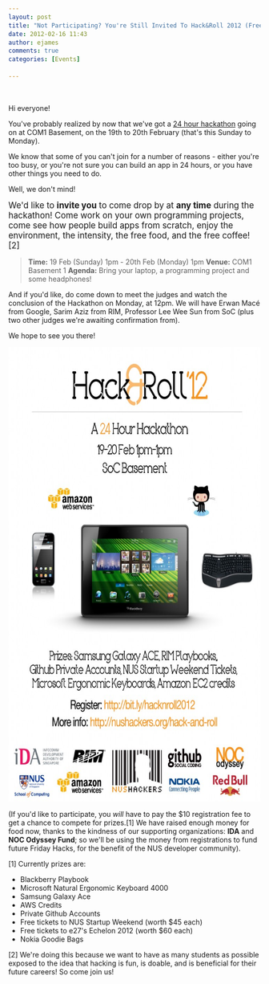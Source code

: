 ```yaml
---
layout: post
title: "Not Participating? You're Still Invited To Hack&Roll 2012 (Free Food, Free Hacking!)"
date: 2012-02-16 11:43
author: ejames
comments: true
categories: [Events]

---
```

<img style="margin-left:-430px; border: 1px solid #ccc;" src="/imageshrbanner.gif" alt="Hack & Roll Banner" />

Hi everyone!

You've probably realized by now that we've got a <a href="/hack-and-roll/">24 hour hackathon</a> going on at COM1 Basement, on the 19th to 20th February (that's this Sunday to Monday).

We know that some of you can't join for a number of reasons - either you're too busy, or you're not sure you can build an app in 24 hours, or you have other things you need to do.

Well, we don't mind!

<big>We'd like to <strong>invite you</strong> to come drop by at <strong>any time</strong> during the hackathon! Come work on your own programming projects, come see how people build apps from scratch, enjoy the environment, the intensity, the free food, and the free coffee! [2]</big>

<blockquote><strong>Time:</strong> 19 Feb (Sunday) 1pm - 20th Feb (Monday) 1pm
<strong>Venue:</strong> COM1 Basement 1
<strong>Agenda:</strong> Bring your laptop, a programming project and some headphones!
</blockquote>

And if you'd like, do come down to meet the judges and watch the conclusion of the Hackathon on Monday, at 12pm. We will have Erwan Macé from Google, Sarim Aziz from RIM, Professor Lee Wee Sun from SoC (plus two other judges we're awaiting confirmation from).

We hope to see you there!

<a href="/res/2012/02/hacknrollposterthird.jpg"><img src="/res/2012/02/hacknrollposterthird-724x1024.jpg" alt="" title="hacknrollposterthird" width="640" height="905" class="alignleft size-large wp-image-2215" /></a>
<br/>

(If you'd like to participate, you <em>will</em> have to pay the $10 registration fee to get a chance to compete for prizes.[1] We have raised enough money for food now, thanks to the kindness of our supporting organizations: <strong>IDA</strong> and <strong>NOC Odyssey Fund</strong>; so we'll be using the money from registrations to fund future Friday Hacks, for the benefit of the NUS developer community).

[1] Currently prizes are:
<ul>
<li>Blackberry Playbook</li>
<li>Microsoft Natural Ergonomic Keyboard 4000</li>
<li>Samsung Galaxy Ace</li>
<li>AWS Credits</li>
<li>Private Github Accounts</li>
<li>Free tickets to NUS Startup Weekend (worth $45 each)</li>
<li>Free tickets to e27's Echelon 2012 (worth $60 each)</li>
<li>Nokia Goodie Bags</li>
</ul>

[2] We're doing this because we want to have as many students as possible exposed to the idea that hacking is fun, is doable, and is beneficial for their future careers! So come join us!
